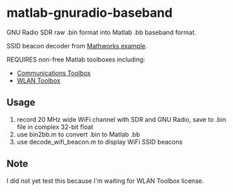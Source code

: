 # matlab-gnuradio-baseband
GNU Radio SDR raw .bin format into Matlab .bb baseband format.

SSID beacon decoder from [Mathworks example](https://www.mathworks.com/help/wlan/examples/802-11-ofdm-beacon-receiver-with-live-data.html).

REQUIRES non-free Matlab toolboxes including:

* [Communications Toolbox](https://www.mathworks.com/help/comm/index.html)
* [WLAN Toolbox](https://www.mathworks.com/help/wlan/index.html)


## Usage

1. record 20 MHz wide WiFi channel with SDR and GNU Radio, save to .bin file in complex 32-bit float
2. use bin2bb.m to convert .bin to Matlab .bb
3. use decode_wifi_beacon.m to display WiFi SSID beacons


## Note

I did not yet test this because I'm waiting for WLAN Toolbox license.
